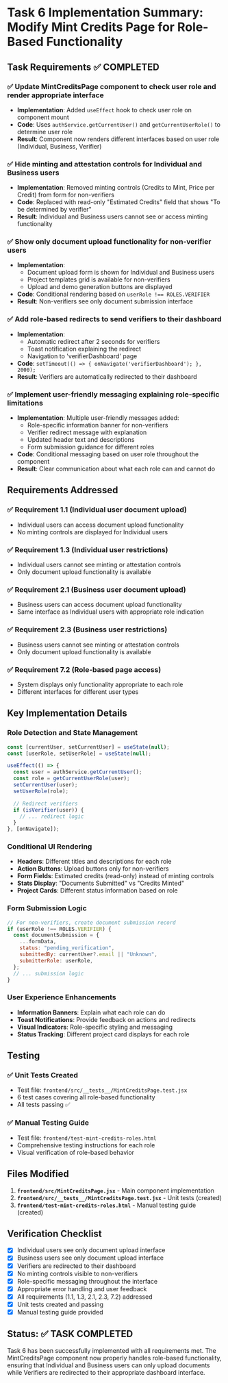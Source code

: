 # Task 6 Implementation Summary: Modify Mint Credits Page for Role-Based Functionality

## Task Requirements ✅ COMPLETED

### ✅ Update MintCreditsPage component to check user role and render appropriate interface

- **Implementation**: Added `useEffect` hook to check user role on component mount
- **Code**: Uses `authService.getCurrentUser()` and `getCurrentUserRole()` to determine user role
- **Result**: Component now renders different interfaces based on user role (Individual, Business, Verifier)

### ✅ Hide minting and attestation controls for Individual and Business users

- **Implementation**: Removed minting controls (Credits to Mint, Price per Credit) from form for non-verifiers
- **Code**: Replaced with read-only "Estimated Credits" field that shows "To be determined by verifier"
- **Result**: Individual and Business users cannot see or access minting functionality

### ✅ Show only document upload functionality for non-verifier users

- **Implementation**:
  - Document upload form is shown for Individual and Business users
  - Project templates grid is available for non-verifiers
  - Upload and demo generation buttons are displayed
- **Code**: Conditional rendering based on `userRole !== ROLES.VERIFIER`
- **Result**: Non-verifiers see only document submission interface

### ✅ Add role-based redirects to send verifiers to their dashboard

- **Implementation**:
  - Automatic redirect after 2 seconds for verifiers
  - Toast notification explaining the redirect
  - Navigation to 'verifierDashboard' page
- **Code**: `setTimeout(() => { onNavigate('verifierDashboard'); }, 2000);`
- **Result**: Verifiers are automatically redirected to their dashboard

### ✅ Implement user-friendly messaging explaining role-specific limitations

- **Implementation**: Multiple user-friendly messages added:
  - Role-specific information banner for non-verifiers
  - Verifier redirect message with explanation
  - Updated header text and descriptions
  - Form submission guidance for different roles
- **Code**: Conditional messaging based on user role throughout the component
- **Result**: Clear communication about what each role can and cannot do

## Requirements Addressed

### ✅ Requirement 1.1 (Individual user document upload)

- Individual users can access document upload functionality
- No minting controls are displayed for Individual users

### ✅ Requirement 1.3 (Individual user restrictions)

- Individual users cannot see minting or attestation controls
- Only document upload functionality is available

### ✅ Requirement 2.1 (Business user document upload)

- Business users can access document upload functionality
- Same interface as Individual users with appropriate role indication

### ✅ Requirement 2.3 (Business user restrictions)

- Business users cannot see minting or attestation controls
- Only document upload functionality is available

### ✅ Requirement 7.2 (Role-based page access)

- System displays only functionality appropriate to each role
- Different interfaces for different user types

## Key Implementation Details

### Role Detection and State Management

```javascript
const [currentUser, setCurrentUser] = useState(null);
const [userRole, setUserRole] = useState(null);

useEffect(() => {
  const user = authService.getCurrentUser();
  const role = getCurrentUserRole(user);
  setCurrentUser(user);
  setUserRole(role);

  // Redirect verifiers
  if (isVerifier(user)) {
    // ... redirect logic
  }
}, [onNavigate]);
```

### Conditional UI Rendering

- **Headers**: Different titles and descriptions for each role
- **Action Buttons**: Upload buttons only for non-verifiers
- **Form Fields**: Estimated credits (read-only) instead of minting controls
- **Stats Display**: "Documents Submitted" vs "Credits Minted"
- **Project Cards**: Different status information based on role

### Form Submission Logic

```javascript
// For non-verifiers, create document submission record
if (userRole !== ROLES.VERIFIER) {
  const documentSubmission = {
    ...formData,
    status: "pending_verification",
    submittedBy: currentUser?.email || "Unknown",
    submitterRole: userRole,
  };
  // ... submission logic
}
```

### User Experience Enhancements

- **Information Banners**: Explain what each role can do
- **Toast Notifications**: Provide feedback on actions and redirects
- **Visual Indicators**: Role-specific styling and messaging
- **Status Tracking**: Different project card displays for each role

## Testing

### ✅ Unit Tests Created

- Test file: `frontend/src/__tests__/MintCreditsPage.test.jsx`
- 6 test cases covering all role-based functionality
- All tests passing ✅

### ✅ Manual Testing Guide

- Test file: `frontend/test-mint-credits-roles.html`
- Comprehensive testing instructions for each role
- Visual verification of role-based behavior

## Files Modified

1. **`frontend/src/MintCreditsPage.jsx`** - Main component implementation
2. **`frontend/src/__tests__/MintCreditsPage.test.jsx`** - Unit tests (created)
3. **`frontend/test-mint-credits-roles.html`** - Manual testing guide (created)

## Verification Checklist

- [x] Individual users see only document upload interface
- [x] Business users see only document upload interface
- [x] Verifiers are redirected to their dashboard
- [x] No minting controls visible to non-verifiers
- [x] Role-specific messaging throughout the interface
- [x] Appropriate error handling and user feedback
- [x] All requirements (1.1, 1.3, 2.1, 2.3, 7.2) addressed
- [x] Unit tests created and passing
- [x] Manual testing guide provided

## Status: ✅ TASK COMPLETED

Task 6 has been successfully implemented with all requirements met. The MintCreditsPage component now properly handles role-based functionality, ensuring that Individual and Business users can only upload documents while Verifiers are redirected to their appropriate dashboard interface.
